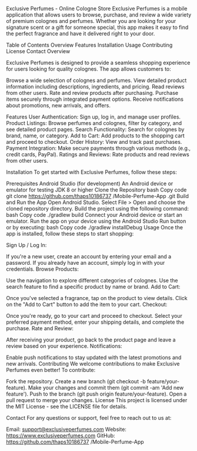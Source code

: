 Exclusive Perfumes - Online Cologne Store
Exclusive Perfumes is a mobile application that allows users to browse, purchase, and review a wide variety of premium colognes and perfumes.
Whether you are looking for your signature scent or a gift for someone special, this app makes it easy to find the perfect fragrance and have it delivered right to your door.

Table of Contents
Overview
Features
Installation
Usage
Contributing
License
Contact
Overview

Exclusive Perfumes is designed to provide a seamless shopping experience for users looking for quality colognes. The app allows customers to:

Browse a wide selection of colognes and perfumes.
View detailed product information including descriptions, ingredients, and pricing.
Read reviews from other users.
Rate and review products after purchasing.
Purchase items securely through integrated payment options.
Receive notifications about promotions, new arrivals, and offers.

Features
User Authentication: Sign up, log in, and manage user profiles.
Product Listings: Browse perfumes and colognes, filter by category, and see detailed product pages.
Search Functionality: Search for colognes by brand, name, or category.
Add to Cart: Add products to the shopping cart and proceed to checkout.
Order History: View and track past purchases.
Payment Integration: Make secure payments through various methods (e.g., credit cards, PayPal).
Ratings and Reviews: Rate products and read reviews from other users.

Installation
To get started with Exclusive Perfumes, follow these steps:

Prerequisites
Android Studio (for development)
An Android device or emulator for testing
JDK 8 or higher
Clone the Repository
bash
Copy code
git clone https://github.com/thaps10186737
/Mobile-Perfume-App
.git
Build and Run the App
Open Android Studio.
Select File > Open and choose the cloned repository directory.
Build the project using the following command:
bash
Copy code
./gradlew build
Connect your Android device or start an emulator.
Run the app on your device using the Android Studio Run button or by executing:
bash
Copy code
./gradlew installDebug
Usage
Once the app is installed, follow these steps to start shopping:

Sign Up / Log In:

If you're a new user, create an account by entering your email and a password.
If you already have an account, simply log in with your credentials.
Browse Products:

Use the navigation to explore different categories of colognes.
Use the search feature to find a specific product by name or brand.
Add to Cart:

Once you've selected a fragrance, tap on the product to view details.
Click on the "Add to Cart" button to add the item to your cart.
Checkout:

Once you're ready, go to your cart and proceed to checkout.
Select your preferred payment method, enter your shipping details, and complete the purchase.
Rate and Review:

After receiving your product, go back to the product page and leave a review based on your experience.
Notifications:

Enable push notifications to stay updated with the latest promotions and new arrivals.
Contributing
We welcome contributions to make Exclusive Perfumes even better! To contribute:

Fork the repository.
Create a new branch (git checkout -b feature/your-feature).
Make your changes and commit them (git commit -am 'Add new feature').
Push to the branch (git push origin feature/your-feature).
Open a pull request to merge your changes.
License
This project is licensed under the MIT License - see the LICENSE file for details.

Contact
For any questions or support, feel free to reach out to us at:

Email: support@exclusiveperfumes.com
Website: https://www.exclusiveperfumes.com
GitHub: https://github.com/thaps10186737
/Mobile-Perfume-App

